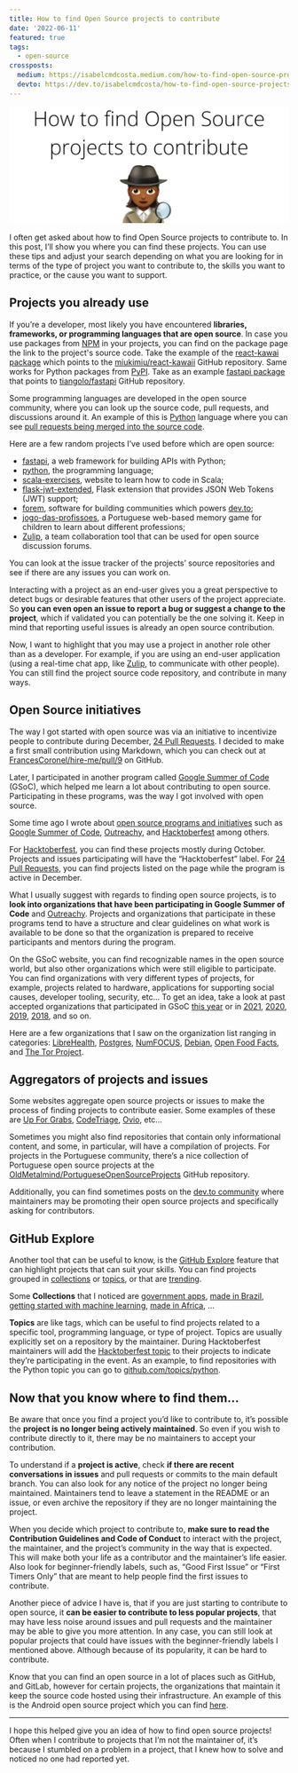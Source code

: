 ```yaml
---
title: How to find Open Source projects to contribute
date: '2022-06-11'
featured: true
tags:
  - open-source
crossposts:
  medium: https://isabelcmdcosta.medium.com/how-to-find-open-source-projects-to-contribute-7d5b0314016c
  devto: https://dev.to/isabelcmdcosta/how-to-find-open-source-projects-to-contribute-2o1e
---
```


![detective woman emoji and title of post](/images/find-os-projects-cover.png)

I often get asked about how to find Open Source projects to contribute to. In this post, I’ll show you where you can find these projects. You can use these tips and adjust your search depending on what you are looking for in terms of the type of project you want to contribute to, the skills you want to practice, or the cause you want to support.


## Projects you already use

If you’re a developer, most likely you have encountered **libraries, frameworks, or programming languages that are open source**. In case you use packages from [NPM](https://www.npmjs.com/) in your projects, you can find on the package page the link to the project's source code. Take the example of the [react-kawai package](https://www.npmjs.com/package/react-kawaii) which points to the [miukimiu/react-kawaii](https://github.com/miukimiu/react-kawaii) GitHub repository. Same works for Python packages from [PyPI](https://pypi.org/). Take as an example [fastapi package](https://pypi.org/project/fastapi/) that points to [tiangolo/fastapi](https://github.com/tiangolo/fastapi) GitHub repository.

Some programming languages are developed in the open source community, where you can look up the source code, pull requests, and discussions around it. An example of this is [Python](https://www.python.org/) language where you can see [pull requests being merged into the source code](https://github.com/python/cpython/pulls?q=is%3Apr+is%3Aclosed).

Here are a few random projects I’ve used before which are open source:



* [fastapi](https://fastapi.tiangolo.com/), a web framework for building APIs with Python; 
* [python](https://www.python.org/), the programming language;
* [scala-exercises](https://www.scala-exercises.org/), website to learn how to code in Scala;
* [flask-jwt-extended](https://github.com/vimalloc/flask-jwt-extended), Flask extension that provides JSON Web Tokens (JWT) support;
* [forem](https://www.forem.com/), software for building communities which powers [dev.to](https://dev.to/);
* [jogo-das-profissoes](https://github.com/As-Raparigas-do-Codigo/jogo-das-profissoes), a Portuguese web-based memory game for children to learn about different professions;
* [Zulip](https://zulip.com/), a team collaboration tool that can be used for open source discussion forums.

You can look at the issue tracker of the projects’ source repositories and see if there are any issues you can work on.

Interacting with a project as an end-user gives you a great perspective to detect bugs or desirable features that other users of the project appreciate. So **you can even open an issue to report a bug or suggest a change to the project**, which if validated you can potentially be the one solving it. Keep in mind that reporting useful issues is already an open source contribution.

Now, I want to highlight that you may use a project in another role other than as a developer. For example, if you are using an end-user application (using a real-time chat app, like [Zulip](https://zulip.com/), to communicate with other people). You can still find the project source code repository, and contribute in many ways.


## Open Source initiatives

The way I got started with open source was via an initiative to incentivize people to contribute during December, [24 Pull Requests](https://24pullrequests.com/). I decided to make a first small contribution using Markdown, which you can check out at [FrancesCoronel/hire-me/pull/9](https://github.com/FrancesCoronel/hire-me/pull/9) on GitHub.

Later, I participated in another program called [Google Summer of Code](https://summerofcode.withgoogle.com/) (GSoC), which helped me learn a lot about contributing to open source. Participating in these programs, was the way I got involved with open source.

Some time ago I wrote about [open source programs and initiatives](https://isabelcosta.github.io/posts/open-source-initiatives/) such as [Google Summer of Code](https://summerofcode.withgoogle.com/), [Outreachy](https://www.outreachy.org/), and [Hacktoberfest](https://hacktoberfest.digitalocean.com/) among others.

For [Hacktoberfest](https://hacktoberfest.digitalocean.com/), you can find these projects mostly during October. Projects and issues participating will have the “Hacktoberfest” label. For [24 Pull Requests](https://24pullrequests.com/), you can find projects listed on the page while the program is active in December.

What I usually suggest with regards to finding open source projects, is to **look into organizations that have been participating in Google Summer of Code** and [Outreachy](https://www.outreachy.org/). Projects and organizations that participate in these programs tend to have a structure and clear guidelines on what work is available to be done so that the organization is prepared to receive participants and mentors during the program.

On the GSoC website, you can find recognizable names in the open source world, but also other organizations which were still eligible to participate. You can find organizations with very different types of projects, for example, projects related to hardware, applications for supporting social causes, developer tooling, security, etc… To get an idea, take a look at past accepted organizations that participated in GSoC [this year](https://summerofcode.withgoogle.com/) or in [2021](https://summerofcode.withgoogle.com/archive/2021/organizations), [2020](https://summerofcode.withgoogle.com/archive/2020/organizations), [2019](https://summerofcode.withgoogle.com/archive/2019/organizations), [2018](https://summerofcode.withgoogle.com/archive/2018/organizations), and so on.

Here are a few organizations that I saw on the organization list ranging in categories: [LibreHealth](https://librehealth.io/), [Postgres](https://www.postgresql.org/), [NumFOCUS](https://numfocus.org/), [Debian](https://www.debian.org/), [Open Food Facts](https://world.openfoodfacts.org/discover), and [The Tor Project](https://www.torproject.org/).


## Aggregators of projects and issues

Some websites aggregate open source projects or issues to make the process of finding projects to contribute easier. Some examples of these are [Up For Grabs](https://up-for-grabs.net/), [CodeTriage](https://www.codetriage.com/), [Ovio](https://ovio.org/), etc…

Sometimes you might also find repositories that contain only informational content, and some, in particular, will have a compilation of projects. For projects in the Portuguese community, there’s a nice collection of Portuguese open source projects at the [OldMetalmind/PortugueseOpenSourceProjects](https://github.com/OldMetalmind/PortugueseOpenSourceProjects) GitHub repository.

Additionally, you can find sometimes posts on the [dev.to community](https://dev.to/) where maintainers may be promoting their open source projects and specifically asking for contributors. 


## GitHub Explore

Another tool that can be useful to know, is the [GitHub Explore](https://github.com/explore) feature that can highlight projects that can suit your skills. You can find projects grouped in [collections](https://github.com/collections) or [topics](https://github.com/topics), or that are [trending](https://github.com/trending).

Some **Collections** that I noticed are [government apps](https://github.com/collections/government), [made in Brazil](https://github.com/collections/made-in-brazil), [getting started with machine learning](https://github.com/collections/machine-learning), [made in Africa](https://github.com/collections/made-in-africa), …

**Topics** are like tags, which can be useful to find projects related to a specific tool, programming language, or type of project. Topics are usually explicitly set on a repository by the maintainer. During Hacktoberfest maintainers will add the [Hacktoberfest topic](https://github.com/topics/hacktoberfest) to their projects to indicate they’re participating in the event. As an example, to find repositories with the Python topic you can go to [github.com/topics/python](https://github.com/topics/python).


## Now that you know where to find them…

Be aware that once you find a project you’d like to contribute to, it’s possible the **project is no longer being actively maintained**. So even if you wish to contribute directly to it, there may be no maintainers to accept your contribution.

To understand if a **project is active**, check **if there are recent conversations in issues** and pull requests or commits to the main default branch. You can also look for any notice of the project no longer being maintained. Maintainers tend to leave a statement in the README or an issue, or even archive the repository if they are no longer maintaining the project.

When you decide which project to contribute to, **make sure to read the Contribution Guidelines and Code of Conduct** to interact with the project, the maintainer, and the project’s community in the way that is expected. This will make both your life as a contributor and the maintainer’s life easier. Also look for beginner-friendly labels, such as, “Good First Issue” or “First Timers Only” that are meant to help people find the first issues to contribute.

Another piece of advice I have is, that if you are just starting to contribute to open source, it **can be easier to contribute to less popular projects**, that may have less noise around issues and pull requests and the maintainer may be able to give you more attention. In any case, you can still look at popular projects that could have issues with the beginner-friendly labels I mentioned above. Although because of its popularity, it can be hard to contribute.

Know that you can find an open source in a lot of places such as GitHub, and GitLab, however for certain projects, the organizations that maintain it keep the source code hosted using their infrastructure. An example of this is the Android open source project which you can find [here](https://source.android.com/).

****

I hope this helped give you an idea of how to find open source projects! Often when I contribute to projects that I’m not the maintainer of, it’s because I stumbled on a problem in a project, that I knew how to solve and noticed no one had reported yet.

